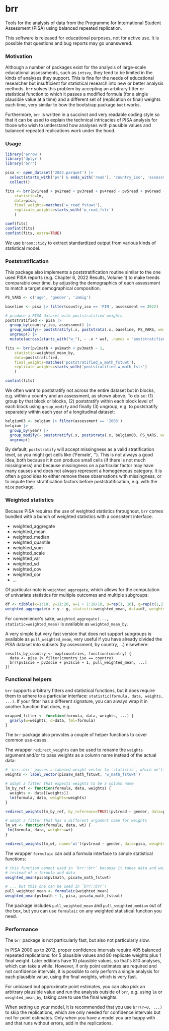 # brr

Tools for the analysis of data from the Programme for International Student
Assessment (PISA) using balanced repeated replication.

This software is released for educational purposes, not for active use.
It is possible that questions and bug reports may go unanswered.

### Motivation

Although a number of packages exist for the analysis of large-scale educational
assessments, such as `intsvy`, they tend to be limited in the kinds of analyses
they support. This is fine for the needs of educational researcher but
insufficient for statistical research into new or better analysis methods. `brr`
solves this problem by accepting an arbitrary fitter or statistical function to
which it passes a modified formula (for a single plausible value at a time) and
a different set of (replication or final) weights each time, very similar to 
how the bootstrap package `boot` works.

Furthermore, `brr` is written in a succinct and very readable coding style so
that it can be used to explain the technical intricacies of PISA analysis for
those who wish to understand how analyses with plausible values and balanced
repeated replications work under the hood.

### Usage

```r
library('arrow')
library('dplyr')
library('brr')

pisa <- open_dataset('2022.parquet') |>
  select(starts_with('pv') & ends_with('read'), 'country_iso', 'assessment', starts_with('w_read')) |>
  collect()

fits <- brr(pv1read + pv2read + pv3read + pv4read + pv5read + pv6read + pv7read + pv8read + pv9read + pv10read ~ country_iso,
    statistic=lm,
    data=pisa,
    final_weights=matches('w_read_fstuwt'),
    replicate_weights=starts_with('w_read_fstr')
    )

coef(fits)
confint(fits)
confint(fits, extra=TRUE)
```

We use `broom::tidy` to extract standardized output from various kinds of
statistical model.

### Poststratification

This package also implements a poststratification routine similar to the one
used PISA reports (e.g. Chapter 6, 2022 Results, Volume 1) to make trends
comparable over time, by adjusting the demographics of each assessment to match
a target demographical composition.

```r
PS_VARS <- c('age', 'gender', 'immig')

baseline <- pisa |> filter(country_iso == 'FIN', assessment == 2022)

# produce a PISA dataset with poststratified weights
poststratified <- pisa |> 
  group_by(country_iso, assessment) |> 
  group_modify(~ poststratify(.x, poststrata(.x, baseline, PS_VARS, weights = "w_math_fstuwt"), name = "waf")) |> 
  ungroup() |> 
  mutate(across(starts_with("w_"), ~ .x * waf, .names = "poststratified_{col}"))

fits <- brr(pv1math + pv2math + pv3math ~ 1, 
    statistic=weighted_mean_by,
    data=poststratified,
    final_weights=matches('poststratified_w_math_fstuwt'),
    replicate_weights=starts_with('poststratified_w_math_fstr')
    )

confint(fits)
```

We often want to poststratify not across the entire dataset but in blocks, e.g.
within a country and an assessment, as shown above. To do so: (1) group by that
block or blocks, (2) poststratify within each block level of each block using
`group_modify` and finally (3) ungroup, e.g. to poststratify separately within
each year of a longitudinal dataset:

```r
belgium03 <- belgium |> filter(assessment == '2003')
belgium |> 
  group_by(year) |>
  group_modify(~ poststratify(.x, poststrata(.x, belgium03, PS_VARS, weights = "w_math_fstuwt")) |>
  ungroup()
```

By default, `poststratify` will accept missingness as a valid stratification
level, so you might get cells like ('Female', '<NA>'). This is not always a good
idea, both because it it can produce small cells (if there is not much
missingness) and because missingness on a particular factor may have many causes
and does not always represent a homogeneous category. It is often a good idea to
either remove these observations with missingness, or to impute their
stratification factors before poststratification, e.g. with the `mice` package.

### Weighted statistics

Because PISA requires the use of weighted statistics throughout, `brr` comes
bundled with a bunch of weighted statistics with a consistent interface.

* weighted_aggregate
* weighted_mean
* weighted_median
* weighted_quantile
* weighted_sum
* weighted_scale
* weighted_var
* weighted_sd
* weighted_cov
* weighted_cor
* ...

Of particular note is `weighted_aggregate`, which allows for the computation of
univariate statistics for multiple outcomes and multiple subgroups:

```r
df <- tibble(x=1:10, y=11:20, w=1 + 1:10/10, u=rep(1, 10), g=rep(c(1,2), each=5))
weighted_aggregate(x + y ~ g, statistic=weighted_mean, data=df, weights=df$w)
```

For convenience's sake, `weighted_aggregate(..., statistic=weighted_mean)` is
available as `weighted_mean_by`.

A very simple but very fast version that does not support subgroups is available
as `pull_weighted_mean`, very useful if you have already divided the PISA
dataset into subsets (by assessment, by country, ...) elsewhere:

```
results_by_country <- map(countries, function(country) {
  data <- pisa |> filter(country_iso == country)
  brr(pv1scie + pv2scie + pv3scie ~ 1, pull_weighted_mean, ...)
})
```

### Functional helpers

`brr` supports arbitrary fitters and statistical functions, but it does require
them to adhere to a particular interface: `statistic(formula, data, weights,
...)`. If your fitter has a different signature, you can always wrap it in
another function that does, e.g.

```r
wrapped_fitter <- function(formula, data, weights, ...) {
  gnarly(w=weights, d=data, fml=formula)
}
```

The `brr` package also provides a couple of helper functions to cover common
use-cases.

The wrapper `redirect_weights` can be used to rename the `weights` argument
and/or to pass weights as a column name instead of the actual data:

```r
# `brr::brr` passes a labeled weight vector to `statistic`, which we'll emulate here
weights <- label_vector(pisa$w_math_fstuwt, 'w_math_fstuwt')

# adapt a fitter that expects weights to be a column name
lm_by_ref <- function(formula, data, weights) {
  weights <- data[[weights]]
  lm(formula, data, weights=weights)
}

redirect_weights(lm_by_ref, by_reference=TRUE)(pv1read ~ gender, data=pisa, weights=weights)

# adapt a fitter that has a different argument name for weights
lm_wt <- function(formula, data, wt) {
 lm(formula, data, weights=wt)
}

redirect_weights(lm_wt, name='wt')(pv1read ~ gender, data=pisa, weights=weights)
```

The wrapper `formulaic` can add a formula interface to simple statistical
functions:

```r
# this function cannot used in `brr::brr` because it takes data and weight vectors
# instead of a formula and data
weighted_mean(pisa$pv1math, pisa$w_math_fstuwt)

# ... but this one can be used in `brr::brr`!
pull_weighted_mean <- formulaic(weighted_mean)
weighted_mean(pv1math ~ 1, pisa, pisa$w_math_fstuwt)
```

The package includes `pull_weighted_mean` and `pull_weighted_median` out of the
box, but you can use `formulaic` on any weighted statistical function you need.

### Performance

The `brr` package is not particularly fast, but also not particularly slow.

In PISA 2000 up to 2012, proper confidence intervals require 405 balanced
repeated replications: for 5 plausible values and 80 replicate weights plus 1
final weight. Later editions have 10 plausible values, so that's 810 analyses,
which can take a while. However, if only point estimates are required and not
confidence intervals, it is possible to only perform a single analysis for each
plausible value, using the final weights, which is very fast.

For unbiased but approximate point estimates, you can also pick an arbitrary
plausible value and run the analysis outside of `brr`, e.g. using `lm` or
`weighted_mean_by`, taking care to use the final weights.

When setting up your model, it is recommended that you use `brr(r=0, ...)` to
skip the replications, which are only needed for confidence intervals but not
for point estimates. Only when you have a model you are happy with and that runs
without errors, add in the replications.
